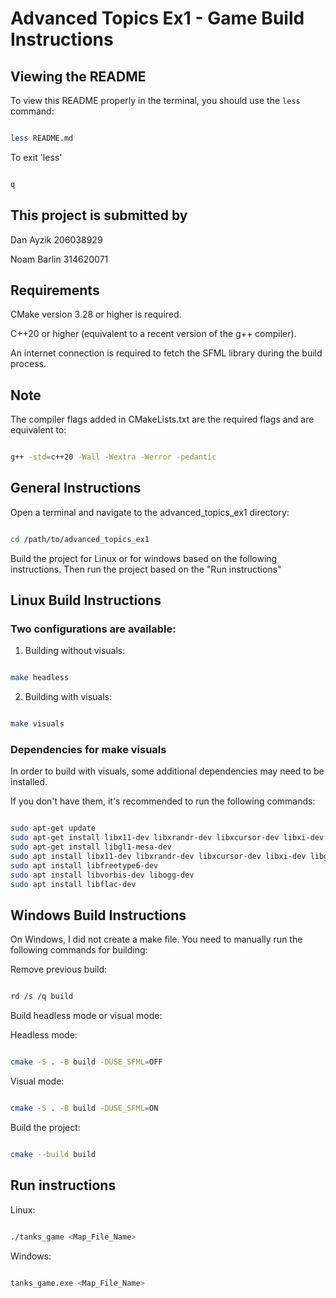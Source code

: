 # Advanced Topics Ex1 - Game Build Instructions

## Viewing the README

To view this README properly in the terminal, you should use the `less` command:
```bash

less README.md
```
To exit 'less'
```bash

q
```

## This project is submitted by


Dan Ayzik 206038929

Noam Barlin 314620071


## Requirements

CMake version 3.28 or higher is required.

C++20 or higher (equivalent to a recent version of the g++ compiler).

An internet connection is required to fetch the SFML library during the build process.

## Note
The compiler flags added in CMakeLists.txt are the required flags and are equivalent to:

```bash

g++ -std=c++20 -Wall -Wextra -Werror -pedantic
```

## General Instructions
Open a terminal and navigate to the advanced_topics_ex1 directory:

```bash

cd /path/to/advanced_topics_ex1
```

Build the project for Linux or for windows based on the following instructions. Then run the project based on the "Run instructions"

## Linux Build Instructions

### Two configurations are available:
1) Building without visuals:
```bash

make headless
```

2) Building with visuals:
```bash

make visuals
```

### Dependencies for make visuals

In order to build with visuals, some additional dependencies may need to be installed.

If you don't have them, it's recommended to run the following commands:

```bash

sudo apt-get update
sudo apt-get install libx11-dev libxrandr-dev libxcursor-dev libxi-dev
sudo apt-get install libgl1-mesa-dev
sudo apt install libx11-dev libxrandr-dev libxcursor-dev libxi-dev libgl1-mesa-dev libudev-dev
sudo apt install libfreetype6-dev
sudo apt install libvorbis-dev libogg-dev
sudo apt install libflac-dev
```

## Windows Build Instructions

On Windows, I did not create a make file. You need to manually run the following commands for building:

Remove previous build:
```bash

rd /s /q build
```

Build headless mode or visual mode:

Headless mode:
```bash

cmake -S . -B build -DUSE_SFML=OFF
```
Visual mode:
```bash

cmake -S . -B build -DUSE_SFML=ON
```

Build the project:
```bash

cmake --build build
```

## Run instructions

Linux:
```bash

./tanks_game <Map_File_Name>
```

Windows:
```bash

tanks_game.exe <Map_File_Name>
```
